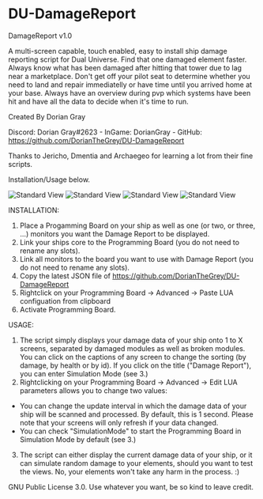 # DU-DamageReport

DamageReport v1.0

A multi-screen capable, touch enabled, easy to install ship damage reporting script for Dual Universe. Find that one damaged element faster. Always know what has been damaged after hitting that tower due to lag near a marketplace. Don't get off your pilot seat to determine whether you need to land and repair immediatelly or have time until you arrived home at your base. Always have an overview during pvp which systems have been hit and have all the data to decide when it's time to run.

Created By Dorian Gray

Discord: Dorian Gray#2623 - InGame: DorianGray - GitHub: https://github.com/DorianTheGrey/DU-DamageReport

Thanks to Jericho, Dmentia and Archaegeo for learning a lot from their fine scripts.

Installation/Usage below.

![Standard View](https://github.com/DorianTheGrey/DU-DamageReport/blob/main/img/ChangeSorting.png)
![Standard View](https://github.com/DorianTheGrey/DU-DamageReport/blob/main/img/SimulatedView.png)
![Standard View](https://github.com/DorianTheGrey/DU-DamageReport/blob/main/img/StandardView.png)
![Standard View](https://github.com/DorianTheGrey/DU-DamageReport/blob/main/img/UpTo9Monitors.png)

INSTALLATION:

1. Place a Progamming Board on your ship as well as one (or two, or three, ...) monitors you want the Damage Report to be displayed.
2. Link your ships core to the Programming Board (you do not need to rename any slots).
3. Link all monitors to the board you want to use with Damage Report (you do not need to rename any slots).
4. Copy the latest JSON file of https://github.com/DorianTheGrey/DU-DamageReport
5. Rightclick on your Programming Board -> Advanced -> Paste LUA configuation from clipboard
6. Activate Programming Board.

USAGE:

1. The script simply displays your damage data of your ship onto 1 to X screens, separated by damaged modules as well as broken modules. You can click on the captions of any screen to change the sorting (by damage, by health or by id). If you click on the title ("Damage Report"), you can enter Simulation Mode (see 3.)
2. Rightclicking on your Programming Board -> Advanced -> Edit LUA parameters allows you to change two values:
- You can change the update interval in which the damage data of your ship will be scanned and processed. By default, this is 1 second. Please note that your screens will only refresh if your data changed.
- You can check "SimulationMode" to start the Programming Board in Simulation Mode by default (see 3.)
3. The script can either display the current damage data of your ship, or it can simulate random damage to your elements, should you want to test the views. No, your elements won't take any harm in the process. :)

GNU Public License 3.0. Use whatever you want, be so kind to leave credit.
